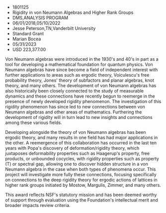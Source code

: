 
* 1801125
* Rigidity in von Neumann Algebras and Higher Rank Groups
* DMS,ANALYSIS PROGRAM
* 06/01/2018,05/10/2022
* Jesse Peterson,TN,Vanderbilt University
* Standard Grant
* Marian Bocea
* 05/31/2023
* USD 223,377.00

Von Neumann algebras were introduced in the 1930's and 40's in part as a tool
for developing a mathematical foundation for quantum physics. Von Neumann
algebras have since become a field of independent interest with further
applications to areas such as ergodic theory, Voiculescu's free probability
theory, Jones' theory of subfactors and planar algebras, knot theory, and many
others. The development of von Neumann algebras has also historically been
closely connected to the study of measurable dynamics and these connections have
recently begun to reemerge in the presence of newly developed rigidity
phenomenon. The investigation of this rigidity phenomenon has since led to new
connections between von Neumann algebras and other areas of mathematics.
Furthering the development of rigidity will in turn lead to new insights and
connections among these various fields.

Developing alongside the theory of von Neumann algebras has been ergodic theory,
and many results in one field has had major applications in the other. A
reemergence of this collaboration has occurred in the last ten years with Popa's
discovery of deformation/rigidity theory, which juxtaposes deformability
properties such as Haagerup's property, free products, or unbounded cocycles,
with rigidity properties such as property (T) or spectral gap, allowing one to
discover hidden structure in a von Neumann algebra in the case when both types
of phenomena occur. This project will investigate more fully these connections,
focusing specifically on connections to the deep rigidity theory for ergodic
actions of lattices in higher rank groups initiated by Mostow, Margulis, Zimmer,
and many others.

This award reflects NSF's statutory mission and has been deemed worthy of
support through evaluation using the Foundation's intellectual merit and broader
impacts review criteria.
